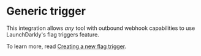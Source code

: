 # Generic trigger

This integration allows *any* tool with outbound webhook capabilities to use LaunchDarkly's flag triggers feature.

To learn more, read [Creating a new flag trigger](https://docs.launchdarkly.com/home/feature-workflows/triggers#creating-a-new-flag-trigger).
